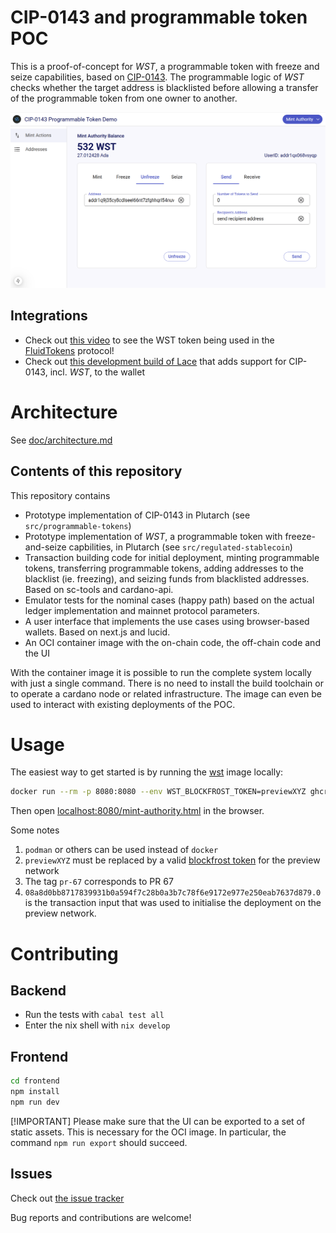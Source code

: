 # CIP-0143 and programmable token POC

This is a proof-of-concept for _WST_, a programmable token with freeze and seize capabilities, based on [CIP-0143](https://github.com/colll78/CIPs/blob/patch-3/CIP-0143/README.md). The programmable logic of _WST_ checks whether the target address is blacklisted before allowing a transfer of the programmable token from one owner to another.

![Screenshot of the UI showing the minting authority.](image-1.png)

## Integrations

* Check out [this video](https://docs.fluidtokens.com/DemoWST.mp4) to see the WST token being used in the [FluidTokens](https://fluidtokens.com/) protocol!
* Check out [this development build of Lace](https://github.com/input-output-hk/lace/compare/main...feat/programable-tokens-poc) that adds support for CIP-0143, incl. _WST_, to the wallet

# Architecture

See [doc/architecture.md](doc/architecture.md)

## Contents of this repository

This repository contains 
* Prototype implementation of CIP-0143 in Plutarch (see `src/programmable-tokens`)
* Prototype implementation of _WST_, a programmable token with freeze-and-seize capbilities, in Plutarch (see `src/regulated-stablecoin`)
* Transaction building code for initial deployment, minting programmable tokens, transferring programmable tokens, adding addresses to the blacklist (ie. freezing), and seizing funds from blacklisted addresses. Based on sc-tools and cardano-api.
* Emulator tests for the nominal cases (happy path) based on the actual ledger implementation and mainnet protocol parameters.
* A user interface that implements the use cases using browser-based wallets. Based on next.js and lucid.
* An OCI container image with the on-chain code, the off-chain code and the UI

With the container image it is possible to run the complete system locally with just a single command.
There is no need to install the build toolchain or to operate a cardano node or related infrastructure.
The image can even be used to interact with existing deployments of the POC.

# Usage

The easiest way to get started is by running the [wst](https://github.com/input-output-hk/wsc-poc/pkgs/container/wst) image locally:

```bash
docker run --rm -p 8080:8080 --env WST_BLOCKFROST_TOKEN=previewXYZ ghcr.io/input-output-hk/wst:pr-67 manage 08a8d0bb8717839931b0a594f7c28b0a3b7c78f6e9172e977e250eab7637d879.0 start
```

Then open [localhost:8080/mint-authority.html](localhost:8080/mint-authority.html) in the browser.

Some notes
1. `podman` or others can be used instead of `docker`
2. `previewXYZ` must be replaced by a valid [blockfrost token](https://docs.blockfrost.io/#description/tokens) for the preview network
3. The tag `pr-67` corresponds to PR 67
4. `08a8d0bb8717839931b0a594f7c28b0a3b7c78f6e9172e977e250eab7637d879.0` is the transaction input that was used to initialise the deployment on the preview network.

# Contributing

## Backend

* Run the tests with `cabal test all`
* Enter the nix shell with `nix develop`

## Frontend

```bash
cd frontend
npm install
npm run dev
```

[!IMPORTANT]
Please make sure that the UI can be exported to a set of static assets.
This is necessary for the OCI image.
In particular, the command `npm run export` should succeed.

## Issues

Check out [the issue tracker](https://github.com/input-output-hk/wsc-poc/issues)

Bug reports and contributions are welcome!